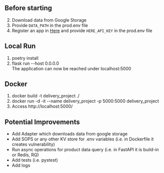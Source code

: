 ## Before starting
2. Download data from Google Storage
3. Provide `DATA_PATH` in the prod.env file
4. Register an app in [Here](https://www.here.com/) and provide `HERE_API_KEY` in the prod.env file

## Local Run
1. poetry install
2. flask run --host 0.0.0.0   
The application can now be reached under localhost:5000

## Docker
1. docker build -t delivery_project ./
2. docker run -d -it --name delivery_project -p 5000:5000 delivery_project
3. Access http://localhost:5000/

## Potential Improvements
- Add Adapter which downloads data from google storage
- Add SOPS or any other KV store for .env variables (i.e. in Dockerfile it creates vulnerability) 
- Run async operations for product data query (i.e. in FastAPI it is build-in or Redis, RQ)
- Add tests (i.e. pystest)
- Add logs